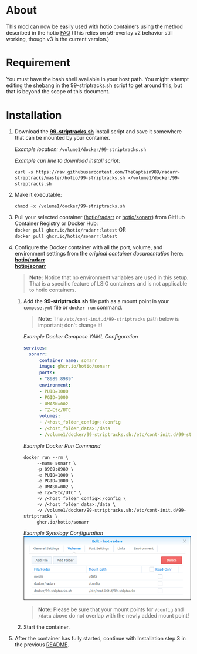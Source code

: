 # About
This mod can now be easily used with [hotio](https://hotio.dev/) containers using the method described in the hotio [FAQ](https://hotio.dev/faq/#:~:text=I%20would%20like%20to%20execute%20my%20own%20scripts%20on%20startup%2C%20how%20would%20I%20do%20this%3F) (This relies on s6-overlay v2 behavior still working, though v3 is the current version.)

# Requirement
You must have the bash shell available in your host path.  You might attempt editing the [shebang](https://en.wikipedia.org/wiki/Shebang_(Unix)) in the 99-striptracks.sh script to get around this, but that is beyond the scope of this document.

# Installation
1. Download the **[99-striptracks.sh](./99-striptracks.sh)** install script and save it somewhere that can be mounted by your container.  

    *Example location:*  `/volume1/docker/99-striptracks.sh`  

    *Example curl line to download install script:*  

    ```shell
    curl -s https://raw.githubusercontent.com/TheCaptain989/radarr-striptracks/master/hotio/99-striptracks.sh >/volume1/docker/99-striptracks.sh
    ```

2. Make it executable:

    ```shell
    chmod +x /volume1/docker/99-striptracks.sh
    ```

3. Pull your selected container ([hotio/radarr](https://github.com/orgs/hotio/packages/container/package/radarr "hotio's Radarr container") or [hotio/sonarr](https://github.com/orgs/hotio/packages/container/package/sonarr "hotio.io's Sonarr container")) from GitHub Container Registry or Docker Hub:  
  `docker pull ghcr.io/hotio/radarr:latest`   OR  
  `docker pull ghcr.io/hotio/sonarr:latest`  

4. Configure the Docker container with all the port, volume, and environment settings from the *original container documentation* here:  
   **[hotio/radarr](https://hotio.dev/containers/radarr/ "Radarr Docker container")**  
   **[hotio/sonarr](https://hotio.dev/containers/sonarr/ "Sonarr Docker container")**

   >**Note:** Notice that no environment variables are used in this setup.  That is a specific feature of LSIO containers and is not applicable to hotio containers.  

   1. Add the **99-striptracks.sh** file path as a mount point in your `compose.yml` file or `docker run` command.
      >**Note:** The `/etc/cont-init.d/99-striptracks` path below is important; don't change it!  

      *Example Docker Compose YAML Configuration*  

      ```yaml
      services:
        sonarr:
            container_name: sonarr
            image: ghcr.io/hotio/sonarr
            ports:
            - "8989:8989"
            environment:
            - PUID=1000
            - PGID=1000
            - UMASK=002
            - TZ=Etc/UTC
            volumes:
            - /<host_folder_config>:/config
            - /<host_folder_data>:/data
            - /volume1/docker/99-striptracks.sh:/etc/cont-init.d/99-striptracks
      ```  

      *Example Docker Run Command*

       ```shell
       docker run --rm \
            --name sonarr \
            -p 8989:8989 \
            -e PUID=1000 \
            -e PGID=1000 \
            -e UMASK=002 \
            -e TZ="Etc/UTC" \
            -v /<host_folder_config>:/config \
            -v /<host_folder_data>:/data \
            -v /volume1/docker/99-striptracks.sh:/etc/cont-init.d/99-striptracks \
            ghcr.io/hotio/sonarr
       ```  

      *Example Synology Configuration*  
      ![striptracks](.assets/hotio-striptracks-synology.png "Synology container settings")

      >**Note:** Please be sure that your mount points for `/config` and `/data` above do not overlap with the newly added mount point!

   2. Start the container.

5. After the container has fully started, continue with Installation step 3 in the previous [README](../README.md#installation).
